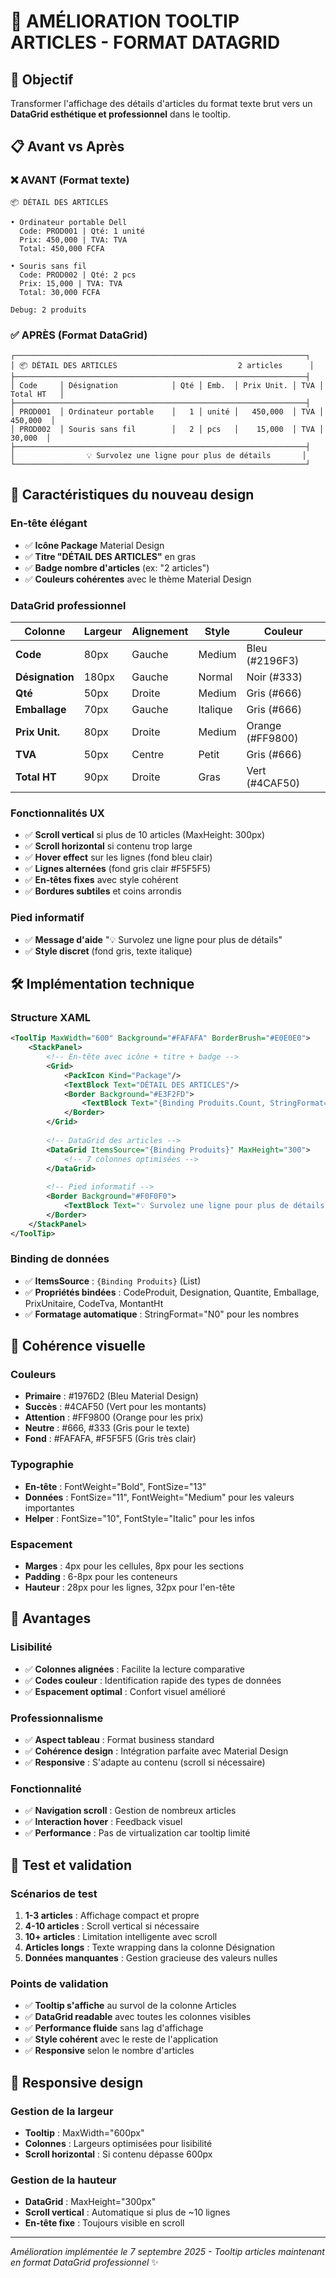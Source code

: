 # 🎨 AMÉLIORATION TOOLTIP ARTICLES - FORMAT DATAGRID

## 🎯 Objectif

Transformer l'affichage des détails d'articles du format texte brut vers un **DataGrid esthétique et professionnel** dans le tooltip.

## 📋 Avant vs Après

### **❌ AVANT** (Format texte)
```
📦 DÉTAIL DES ARTICLES

• Ordinateur portable Dell
  Code: PROD001 | Qté: 1 unité
  Prix: 450,000 | TVA: TVA
  Total: 450,000 FCFA

• Souris sans fil
  Code: PROD002 | Qté: 2 pcs
  Prix: 15,000 | TVA: TVA
  Total: 30,000 FCFA

Debug: 2 produits
```

### **✅ APRÈS** (Format DataGrid)
```
┌─────────────────────────────────────────────────────────────────┐
│ 📦 DÉTAIL DES ARTICLES                           2 articles      │
├─────────────────────────────────────────────────────────────────┤
│ Code     │ Désignation            │ Qté │ Emb.  │ Prix Unit. │ TVA │ Total HT   │
├─────────────────────────────────────────────────────────────────┤
│ PROD001  │ Ordinateur portable    │   1 │ unité │   450,000  │ TVA │   450,000  │
│ PROD002  │ Souris sans fil        │   2 │ pcs   │    15,000  │ TVA │    30,000  │
├─────────────────────────────────────────────────────────────────┤
│                💡 Survolez une ligne pour plus de détails       │
└─────────────────────────────────────────────────────────────────┘
```

## 🎨 Caractéristiques du nouveau design

### **En-tête élégant**
- ✅ **Icône Package** Material Design
- ✅ **Titre "DÉTAIL DES ARTICLES"** en gras
- ✅ **Badge nombre d'articles** (ex: "2 articles") 
- ✅ **Couleurs cohérentes** avec le thème Material Design

### **DataGrid professionnel**
| Colonne | Largeur | Alignement | Style | Couleur |
|---------|---------|------------|--------|---------|
| **Code** | 80px | Gauche | Medium | Bleu (#2196F3) |
| **Désignation** | 180px | Gauche | Normal | Noir (#333) |
| **Qté** | 50px | Droite | Medium | Gris (#666) |
| **Emballage** | 70px | Gauche | Italique | Gris (#666) |
| **Prix Unit.** | 80px | Droite | Medium | Orange (#FF9800) |
| **TVA** | 50px | Centre | Petit | Gris (#666) |
| **Total HT** | 90px | Droite | Gras | Vert (#4CAF50) |

### **Fonctionnalités UX**
- ✅ **Scroll vertical** si plus de 10 articles (MaxHeight: 300px)
- ✅ **Scroll horizontal** si contenu trop large
- ✅ **Hover effect** sur les lignes (fond bleu clair)
- ✅ **Lignes alternées** (fond gris clair #F5F5F5)
- ✅ **En-têtes fixes** avec style cohérent
- ✅ **Bordures subtiles** et coins arrondis

### **Pied informatif**
- ✅ **Message d'aide** "💡 Survolez une ligne pour plus de détails"
- ✅ **Style discret** (fond gris, texte italique)

## 🛠️ Implémentation technique

### **Structure XAML**
```xml
<ToolTip MaxWidth="600" Background="#FAFAFA" BorderBrush="#E0E0E0">
    <StackPanel>
        <!-- En-tête avec icône + titre + badge -->
        <Grid>
            <PackIcon Kind="Package"/>
            <TextBlock Text="DÉTAIL DES ARTICLES"/>
            <Border Background="#E3F2FD">
                <TextBlock Text="{Binding Produits.Count, StringFormat='{}{0} articles'}"/>
            </Border>
        </Grid>
        
        <!-- DataGrid des articles -->
        <DataGrid ItemsSource="{Binding Produits}" MaxHeight="300">
            <!-- 7 colonnes optimisées -->
        </DataGrid>
        
        <!-- Pied informatif -->
        <Border Background="#F0F0F0">
            <TextBlock Text="💡 Survolez une ligne pour plus de détails"/>
        </Border>
    </StackPanel>
</ToolTip>
```

### **Binding de données**
- ✅ **ItemsSource** : `{Binding Produits}` (List<Sage100ProduitData>)
- ✅ **Propriétés bindées** : CodeProduit, Designation, Quantite, Emballage, PrixUnitaire, CodeTva, MontantHt
- ✅ **Formatage automatique** : StringFormat="N0" pour les nombres

## 🎨 Cohérence visuelle

### **Couleurs**
- **Primaire** : #1976D2 (Bleu Material Design)
- **Succès** : #4CAF50 (Vert pour les montants)
- **Attention** : #FF9800 (Orange pour les prix)
- **Neutre** : #666, #333 (Gris pour le texte)
- **Fond** : #FAFAFA, #F5F5F5 (Gris très clair)

### **Typographie**
- **En-tête** : FontWeight="Bold", FontSize="13"
- **Données** : FontSize="11", FontWeight="Medium" pour les valeurs importantes
- **Helper** : FontSize="10", FontStyle="Italic" pour les infos

### **Espacement**
- **Marges** : 4px pour les cellules, 8px pour les sections
- **Padding** : 6-8px pour les conteneurs
- **Hauteur** : 28px pour les lignes, 32px pour l'en-tête

## 🚀 Avantages

### **Lisibilité**
- ✅ **Colonnes alignées** : Facilite la lecture comparative
- ✅ **Codes couleur** : Identification rapide des types de données
- ✅ **Espacement optimal** : Confort visuel amélioré

### **Professionnalisme**
- ✅ **Aspect tableau** : Format business standard
- ✅ **Cohérence design** : Intégration parfaite avec Material Design
- ✅ **Responsive** : S'adapte au contenu (scroll si nécessaire)

### **Fonctionnalité**
- ✅ **Navigation scroll** : Gestion de nombreux articles
- ✅ **Interaction hover** : Feedback visuel
- ✅ **Performance** : Pas de virtualization car tooltip limité

## 🧪 Test et validation

### **Scénarios de test**
1. **1-3 articles** : Affichage compact et propre
2. **4-10 articles** : Scroll vertical si nécessaire  
3. **10+ articles** : Limitation intelligente avec scroll
4. **Articles longs** : Texte wrapping dans la colonne Désignation
5. **Données manquantes** : Gestion gracieuse des valeurs nulles

### **Points de validation**
- ✅ **Tooltip s'affiche** au survol de la colonne Articles
- ✅ **DataGrid readable** avec toutes les colonnes visibles
- ✅ **Performance fluide** sans lag d'affichage
- ✅ **Style cohérent** avec le reste de l'application
- ✅ **Responsive** selon le nombre d'articles

## 📱 Responsive design

### **Gestion de la largeur**
- **Tooltip** : MaxWidth="600px" 
- **Colonnes** : Largeurs optimisées pour lisibilité
- **Scroll horizontal** : Si contenu dépasse 600px

### **Gestion de la hauteur**
- **DataGrid** : MaxHeight="300px"
- **Scroll vertical** : Automatique si plus de ~10 lignes
- **En-tête fixe** : Toujours visible en scroll

---

*Amélioration implémentée le 7 septembre 2025 - Tooltip articles maintenant en format DataGrid professionnel* ✨
